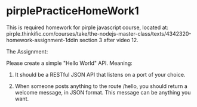 # pirplePracticeHomeWork1

This is required homework for pirple javascript course, located at:
pirple.thinkific.com/courses/take/the-nodejs-master-class/texts/4342320-homework-assignment-1ddin section 3 after video 12.

The Assignment:

Please create a simple "Hello World" API. Meaning:

1. It should be a RESTful JSON API that listens on a port of your choice. 

2. When someone posts anything to the route /hello, you should return a welcome message, in JSON format. 
    This message can be anything you want. 

